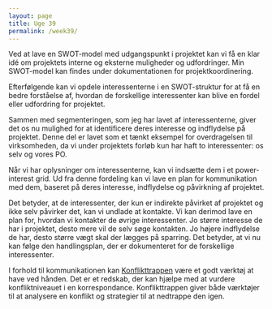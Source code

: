 ```yaml
---
layout: page
title: Uge 39
permalink: /week39/
---
```


Ved at lave en SWOT-model med udgangspunkt i projektet kan vi få en klar idé om projektets interne og eksterne muligheder og udfordringer. Min SWOT-model kan findes under dokumentationen for projektkoordinering.

Efterfølgende kan vi opdele interessenterne i en SWOT-struktur for at få en bedre forståelse af, hvordan de forskellige interessenter kan blive en fordel eller udfordring for projektet.

Sammen med segmenteringen, som jeg har lavet af interessenterne, giver det os nu mulighed for at identificere deres interesse og indflydelse på projektet. Denne del er lavet som et tænkt eksempel for overdragelsen til virksomheden, da vi under projektets forløb kun har haft to interessenter: os selv og vores PO.

Når vi har oplysninger om interessenterne, kan vi indsætte dem i et power-interest grid. Ud fra denne fordeling kan vi lave en plan for kommunikation med dem, baseret på deres interesse, indflydelse og påvirkning af projektet.

Det betyder, at de interessenter, der kun er indirekte påvirket af projektet og ikke selv påvirker det, kan vi undlade at kontakte. Vi kan derimod lave en plan for, hvordan vi kontakter de øvrige interessenter. Jo større interesse de har i projektet, desto mere vil de selv søge kontakten. Jo højere indflydelse de har, desto større vægt skal der lægges på sparring. Det betyder, at vi nu kan følge den handlingsplan, der er dokumenteret for de forskellige interessenter.

I forhold til kommunikationen kan <a href="https://www.godtarbejdsmiljo.dk/trivsel/konflikter/saadan-udvikler-konflikter-sig/konflikttrappen-7-trin-trin-for-trin-forklaring-og-eksempler" target="_blank">Konflikttrappen</a> være et godt værktøj at have ved hånden. Det er et redskab, der kan hjælpe med at vurdere konfliktniveauet i en korrespondance. Konflikttrappen giver både værktøjer til at analysere en konflikt og strategier til at nedtrappe den igen.